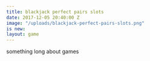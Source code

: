 ```yaml
---
title: blackjack perfect pairs slots
date: 2017-12-05 20:40:00 Z
image: "/uploads/blackjack-perfect-pairs-slots.png"
is new: 
layout: game
---
```


something long about games